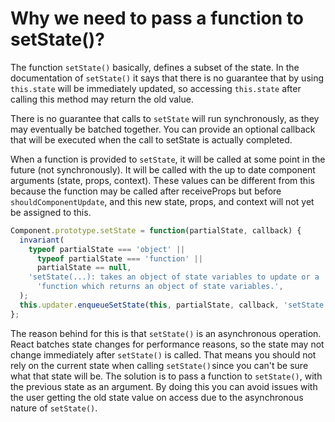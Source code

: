 # Why we need to pass a function to setState()?


The function `setState()` basically, defines a subset of the state. In the documentation of `setState()` it says that there is no guarantee that by using `this.state` will be immediately updated, so
accessing `this.state` after calling this method may return the old value.
 
There is no guarantee that calls to `setState` will run synchronously,
as they may eventually be batched together.  You can provide an optional
callback that will be executed when the call to setState is actually
completed.

When a function is provided to `setState`, it will be called at some point in
the future (not synchronously). It will be called with the up to date
component arguments (state, props, context). These values can be different
from this because the function may be called after receiveProps but before `shouldComponentUpdate`, and this new state, props, and context will not yet be
assigned to this.
 
```typescript
Component.prototype.setState = function(partialState, callback) {
  invariant(
    typeof partialState === 'object' ||
      typeof partialState === 'function' ||
      partialState == null,
    'setState(...): takes an object of state variables to update or a ' +
      'function which returns an object of state variables.',
  );
  this.updater.enqueueSetState(this, partialState, callback, 'setState');
};

```


The reason behind for this is that `setState()` is an asynchronous operation. React batches state changes for performance reasons, so the state may not change immediately after `setState()` is called. That means you should not rely on the current state when calling `setState()` since you can't be sure what that state will be. The solution is to pass a function to `setState()`, with the previous state as an argument. By doing this you can avoid issues with the user getting the old state value on access due to the asynchronous nature of `setState()`.